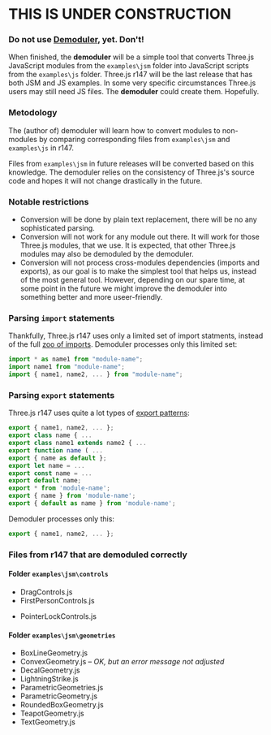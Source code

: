 # THIS IS UNDER CONSTRUCTION
### Do not use <a href="https://boytchev.github.io/demoduler/">Demoduler</a>, yet. Don't!


When finished, the **demoduler** will be a simple tool that converts Three.js
JavaScript modules from the `examples\jsm` folder into JavaScript scripts from
the `examples\js` folder. Three.js r147 will be the last release that has both
JSM and JS examples. In some very specific circumstances Three.js users may
still need JS files. The **demoduler**  could create them. Hopefully.

### Metodology

The (author of) demoduler will learn how to convert modules to non-modules by
comparing corresponding files from `examples\jsm` and `examples\js` in r147.

Files from `examples\jsm` in future releases will be converted based on this
knowledge. The demoduler relies on the consistency of Three.js's source code
and hopes it will not change drastically in the future.


### Notable restrictions

- Conversion will be done by plain text replacement, there will be no any
sophisticated parsing.
- Conversion will not work for any module out there. It will work for those
Three.js modules, that we use. It is expected, that other Three.js modules may
also be demoduled by the demoduler.
- Conversion will not process cross-modules dependencies (imports and exports),
as our goal is to make the simplest tool that helps us, instead of the most
general tool. However, depending on our spare time, at some point in the future
we might improve the demoduler into something better and more useer-friendly.

### Parsing `import` statements

Thankfully, Three.js r147 uses only a limited set of import statments, instead
of the full [zoo of imports](https://developer.mozilla.org/en-US/docs/Web/JavaScript/Reference/Statements/import).
Demoduler processes only this limited set:

```js
import * as name1 from "module-name";
import name1 from "module-name";
import { name1, name2, ... } from "module-name";
```

### Parsing `export` statements

Three.js r147 uses quite a lot types of [export patterns](https://developer.mozilla.org/en-US/docs/Web/JavaScript/Reference/Statements/export):

```js
export { name1, name2, ... };
export class name { ...
export class name1 extends name2 { ...
export function name ( ...
export { name as default };
export let name = ...
export const name = ...
export default name;
export * from 'module-name';
export { name } from 'module-name';
export { default as name } from 'module-name';
```

Demoduler processes only this:
```js
export { name1, name2, ... };
```


### Files from r147 that are demoduled correctly

#### Folder `examples\jsm\controls`
<!-- ArcballControls.js-->
- DragControls.js
- FirstPersonControls.js
<!-- FlyControls.js-->
<!-- OrbitControls.js-->
- PointerLockControls.js
<!-- TrackballControls.js-->
<!-- TransformControls.js-->


#### Folder `examples\jsm\geometries`
- BoxLineGeometry.js
- ConvexGeometry.js &ndash; *OK, but an error message not adjusted*
- DecalGeometry.js
- LightningStrike.js
- ParametricGeometries.js
- ParametricGeometry.js
- RoundedBoxGeometry.js
- TeapotGeometry.js
- TextGeometry.js


